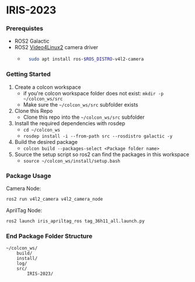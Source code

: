 # IRIS-2023
### Prerequistes
- ROS2 Galactic
- ROS2 [Video4Linux2](https://gitlab.com/boldhearts/ros2_v4l2_camera) camera driver
    - ```bash
        sudo apt install ros-$ROS_DISTRO-v4l2-camera
        ```
### Getting Started
1. Create a colcon workspace
    - if you're colcon workspace folder does not exist: `mkdir -p ~/colcon_ws/src`
    - Make sure the `~/colcon_ws/src` subfolder exists
2. Clone this Repo
    -  Clone this repo into the `~/colcon_ws/src` subfolder
2. Install the required dependencies with rosdep
    - `cd ~/colcon_ws`
    - `rosdep install -i --from-path src --rosdistro galactic -y`
3. Build the desired package
    - `colcon build --packages-select <Package folder name>`
4. Source the setup script so ros2 can find the packages in this workspace 
    - `source ~/colcon_ws/install/setup.bash`

### Package Usage
Camera Node:
```bash
ros2 run v4l2_camera v4l2_camera_node
```
AprilTag Node:
```bash
ros2 launch iris_apriltag_ros tag_36h11_all.launch.py
```
### End Package Folder Structure
```
~/colcon_ws/
    build/
    install/
    log/
    src/
        IRIS-2023/
```

